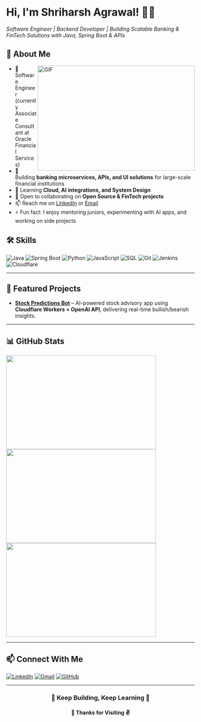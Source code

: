 # Hi, I'm Shriharsh Agrawal! 👨‍💻  

*Software Engineer | Backend Developer | Building Scalable Banking & FinTech Solutions with Java, Spring Boot & APIs*  

## 🚀 About Me  
<img align="right" alt="GIF" src="https://i.pinimg.com/originals/66/83/3e/66833e07d6fb9eb5d724e47d0c814285.gif?raw=true" width="420" height="280" />

- 💼 Software Engineer (currently Associate Consultant at Oracle Financial Services)  
- 🔭 Building **banking microservices, APIs, and UI solutions** for large-scale financial institutions  
- 🌱 Learning **Cloud, AI integrations, and System Design**  
- 👯 Open to collaborating on **Open Source & FinTech projects**  
- 📫 Reach me on [LinkedIn](https://www.linkedin.com/in/shriharsh-agrawal) or [Email](mailto:shriharshagrawal@gmail.com)  
- ⚡ Fun fact: I enjoy mentoring juniors, experimenting with AI apps, and working on side projects  



## 🛠️ Skills  



![Java](https://img.shields.io/badge/Java-ED8B00?style=for-the-badge&logo=openjdk&logoColor=white)
![Spring Boot](https://img.shields.io/badge/Spring_Boot-6DB33F?style=for-the-badge&logo=springboot&logoColor=white)
![Python](https://img.shields.io/badge/Python-3776AB?style=for-the-badge&logo=python&logoColor=white)
![JavaScript](https://img.shields.io/badge/JavaScript-F7DF1E?style=for-the-badge&logo=javascript&logoColor=black)
![SQL](https://img.shields.io/badge/SQL-336791?style=for-the-badge&logo=postgresql&logoColor=white)
![Git](https://img.shields.io/badge/Git-F05032?style=for-the-badge&logo=git&logoColor=white)
![Jenkins](https://img.shields.io/badge/Jenkins-D24939?style=for-the-badge&logo=jenkins&logoColor=white)
![Cloudflare](https://img.shields.io/badge/Cloudflare-F38020?style=for-the-badge&logo=cloudflare&logoColor=white)

---

## 🚀 Featured Projects  

- [**Stock Predictions Bot**](https://github.com/shriharsh13/stock-predictions-bot) – AI-powered stock advisory app using **Cloudflare Workers + OpenAI API**, delivering real-time bullish/bearish insights.  

---

## 📊 GitHub Stats  

<img src="https://github-readme-stats.vercel.app/api?username=shriharsh13&show_icons=true&title_color=9933ff&icon_color=bb2acf&text_color=daf7dc&bg_color=151515" width="400" height="250" />
<img src="https://github-readme-stats.vercel.app/api/top-langs/?username=shriharsh13&hide=jupyter%20notebook&text_color=daf7dc&bg_color=151515&title_color=9933ff" width="400" height="250" />
<img src="https://github-readme-streak-stats.herokuapp.com/?user=shriharsh13&theme=tokyonight" width="400" height="250">

---

## 📫 Connect With Me  

[![LinkedIn](https://img.shields.io/badge/LinkedIn-blue?style=for-the-badge&logo=linkedin)](https://linkedin.com/in/shriharsh-agrawal)
[![Gmail](https://img.shields.io/badge/Email-D14836?style=for-the-badge&logo=gmail&logoColor=white)](mailto:shriharshagrawal@gmail.com)
[![GitHub](https://img.shields.io/badge/GitHub-000?style=for-the-badge&logo=github&logoColor=white)](https://github.com/shriharsh13)

---

<h3 align="center">🤝 Keep Building, Keep Learning 🚀</h3>  
<h4 align="center">🤗 Thanks for Visiting ✌️</h4>
